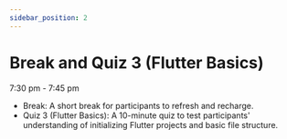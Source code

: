 ```yaml
---
sidebar_position: 2
---
```

# Break and Quiz 3 (Flutter Basics)

7:30 pm - 7:45 pm

- Break: A short break for participants to refresh and recharge.
- Quiz 3 (Flutter Basics): A 10-minute quiz to test participants' understanding of initializing Flutter projects and basic file structure.
